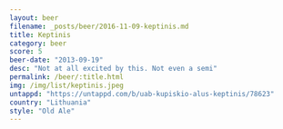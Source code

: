 ```yaml
---
layout: beer
filename: _posts/beer/2016-11-09-keptinis.md
title: Keptinis
category: beer
score: 5
beer-date: "2013-09-19"
desc: "Not at all excited by this. Not even a semi"
permalink: /beer/:title.html
img: /img/list/keptinis.jpeg
untappd: "https://untappd.com/b/uab-kupiskio-alus-keptinis/78623"
country: "Lithuania"
style: "Old Ale"
---
```

